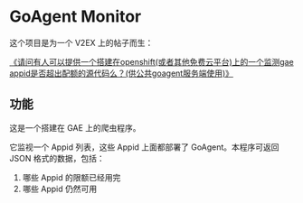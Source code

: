 # GoAgent Monitor

这个项目是为一个 V2EX 上的帖子而生：

[《请问有人可以提供一个搭建在openshift(或者其他免费云平台)上的一个监测gae appid是否超出配额的源代码么？(供公共goagent服务端使用)》](http://www.v2ex.com/t/68495)


## 功能

这是一个搭建在 GAE 上的爬虫程序。

它监视一个 Appid 列表，这些 Appid 上面都部署了 GoAgent。本程序可返回 JSON 格式的数据，包括：

1. 哪些 Appid 的限额已经用完
2. 哪些 Appid 仍然可用
